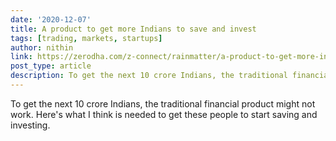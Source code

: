 ```yaml
---
date: '2020-12-07'
title: A product to get more Indians to save and invest
tags: [trading, markets, startups]
author: nithin
link: https://zerodha.com/z-connect/rainmatter/a-product-to-get-more-indians-to-save-and-invest
post_type: article
description: To get the next 10 crore Indians, the traditional financial product might not work. Here's what I think is needed to get these people to start saving and investing.
---
```


To get the next 10 crore Indians, the traditional financial product might not work. Here's what I think is needed to get these people to start saving and investing.